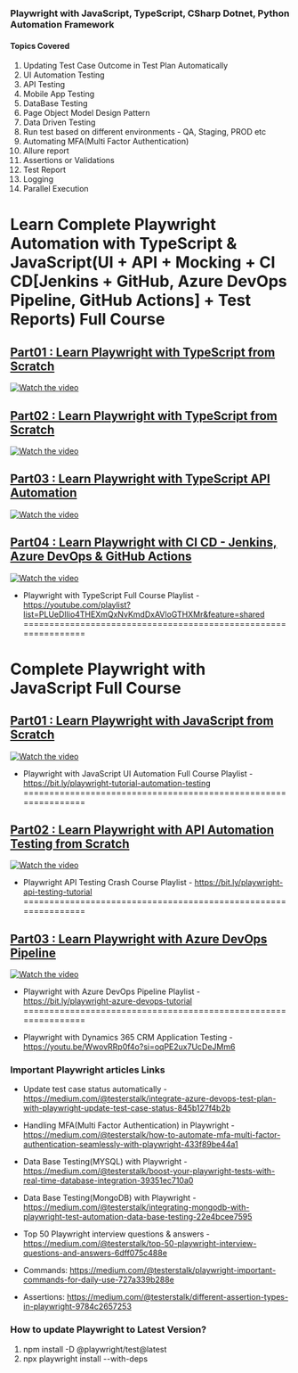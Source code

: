 ### Playwright with JavaScript, TypeScript, CSharp Dotnet, Python Automation Framework
#### Topics Covered
1. Updating Test Case Outcome in Test Plan Automatically
2. UI Automation Testing
3. API Testing
4. Mobile App Testing
5. DataBase Testing
6. Page Object Model Design Pattern
7. Data Driven Testing
8. Run test based on different environments - QA, Staging, PROD etc
9. Automating MFA(Multi Factor Authentication)
10. Allure report
11. Assertions or Validations
12. Test Report
13. Logging
14. Parallel Execution
    
# Learn Complete Playwright Automation with TypeScript & JavaScript(UI + API + Mocking + CI CD[Jenkins + GitHub, Azure DevOps Pipeline, GitHub Actions] + Test Reports) Full Course
## [Part01 : Learn Playwright with TypeScript from Scratch](https://www.youtube.com/watch?v=788GvvcfwTY)
  [![Watch the video](https://img.youtube.com/vi/788GvvcfwTY/hqdefault.jpg)](https://www.youtube.com/watch?v=788GvvcfwTY)
## [Part02 : Learn Playwright with TypeScript from Scratch](https://www.youtube.com/watch?v=YfRazDhi9Fw)
  [![Watch the video](https://img.youtube.com/vi/YfRazDhi9Fw/hqdefault.jpg)](https://www.youtube.com/watch?v=YfRazDhi9Fw)
## [Part03 : Learn Playwright with TypeScript API Automation](https://www.youtube.com/watch?v=iGQ-qTLEPLw)
  [![Watch the video](https://img.youtube.com/vi/iGQ-qTLEPLw/hqdefault.jpg)](https://www.youtube.com/watch?v=iGQ-qTLEPLw)
## [Part04 : Learn Playwright with CI CD - Jenkins, Azure DevOps & GitHub Actions](https://www.youtube.com/watch?v=D44k45N6S58)
  [![Watch the video](https://img.youtube.com/vi/D44k45N6S58/hqdefault.jpg)](https://www.youtube.com/watch?v=D44k45N6S58)
  
- Playwright with TypeScript Full Course Playlist - https://youtube.com/playlist?list=PLUeDIlio4THEXmQxNvKmdDxAVloGTHXMr&feature=shared
===============================================================
# Complete Playwright with JavaScript Full Course
## [Part01 : Learn Playwright with JavaScript from Scratch](https://www.youtube.com/watch?v=2poXBtifpzA)
[![Watch the video](https://img.youtube.com/vi/2poXBtifpzA/hqdefault.jpg)](https://www.youtube.com/watch?v=2poXBtifpzA)

- Playwright with JavaScript UI Automation Full Course Playlist - https://bit.ly/playwright-tutorial-automation-testing
===============================================================

## [Part02 : Learn Playwright with API Automation Testing from Scratch](https://youtu.be/lM-lqPun9P8?feature=shared)
[![Watch the video](https://img.youtube.com/vi/lM-lqPun9P8/hqdefault.jpg)](https://www.youtube.com/watch?v=lM-lqPun9P8)

- Playwright API Testing Crash Course Playlist - https://bit.ly/playwright-api-testing-tutorial
===============================================================

## [Part03 : Learn Playwright with Azure DevOps Pipeline](https://www.youtube.com/watch?v=Exx2M5Pz06g)
[![Watch the video](https://img.youtube.com/vi/Exx2M5Pz06g/hqdefault.jpg)](https://www.youtube.com/watch?v=Exx2M5Pz06g)

- Playwright with Azure DevOps Pipeline Playlist - https://bit.ly/playwright-azure-devops-tutorial
===============================================================

- Playwright with Dynamics 365 CRM Application Testing - https://youtu.be/WwovRRp0f4o?si=oqPE2ux7UcDeJMm6


### Important Playwright articles Links
* Update test case status automatically - https://medium.com/@testerstalk/integrate-azure-devops-test-plan-with-playwright-update-test-case-status-845b127f4b2b
  
* Handling MFA(Multi Factor Authentication) in Playwright - https://medium.com/@testerstalk/how-to-automate-mfa-multi-factor-authentication-seamlessly-with-playwright-433f89be44a1
  
* Data Base Testing(MYSQL) with Playwright - https://medium.com/@testerstalk/boost-your-playwright-tests-with-real-time-database-integration-39351ec710a0
  
* Data Base Testing(MongoDB) with Playwright - https://medium.com/@testerstalk/integrating-mongodb-with-playwright-test-automation-data-base-testing-22e4bcee7595
  
* Top 50 Playwright interview questions & answers - https://medium.com/@testerstalk/top-50-playwright-interview-questions-and-answers-6dff075c488e
* Commands: https://medium.com/@testerstalk/playwright-important-commands-for-daily-use-727a339b288e
* Assertions: https://medium.com/@testerstalk/different-assertion-types-in-playwright-9784c2657253

  
### How to update Playwright to Latest Version?
1. npm install -D @playwright/test@latest
2. npx playwright install --with-deps


